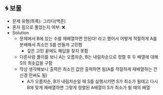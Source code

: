 ## 🌀 보물

- 문제 유형(목록): 그리디(백준)
- 혼자 힘으로 풀었는지 여부: ❌
- Solution
  - 문제에서 B에 있는 수를 재배열하면 안된다! 라고 했어서 어떻게 적절하게 A를 분배해서 최소인 S를 만들까 고민함
    - 깊은 고민 끝에도 해답을 찾지 못함
  - 다른사람 풀이를 보니 A는 오름차순, B는 내림차순으로 정렬 후 두 배열에 대해 S의 최솟값을 구함
  - 막상 생각해보니 출력은 최소인 값만 출력하면 됨(A를 적절하게 재배열하는 건 신경 안써도 됨)
    - A가 오름차순, B가 내림차순일 때 S를 실행시키면 S가 최소가 될테고 다시 B에 맞게 재배열하면 그렇게 정렬된 A배열이 S가 최소가 될 때의 배열
